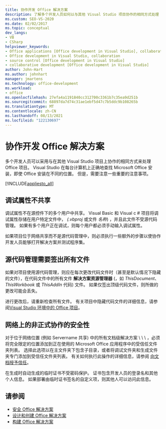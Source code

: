 ```yaml
---
title: 协作开发 Office 解决方案
description: 了解多个开发人员如何以与其他 Visual Studio 项目协作的相同方式处理 Office 项目。
ms.custom: SEO-VS-2020
ms.date: 02/02/2017
ms.topic: conceptual
dev_langs:
- VB
- CSharp
helpviewer_keywords:
- Office applications [Office development in Visual Studio], collaborative development
- Office development in Visual Studio, collaboration
- source control [Office development in Visual Studio]
- collaborative development [Office development in Visual Studio]
author: John-Hart
ms.author: johnhart
manager: jmartens
ms.technology: office-development
ms.workload:
- office
ms.openlocfilehash: 27efa4a1191840cc312700c3361b7c35ea9d251b
ms.sourcegitcommit: 68897da7d74c31ae1ebf5d47c7b5ddc9b108265b
ms.translationtype: MT
ms.contentlocale: zh-CN
ms.lasthandoff: 08/13/2021
ms.locfileid: "122130697"
---
```

# <a name="collaborative-development-of-office-solutions"></a>协作开发 Office 解决方案
  多个开发人员可以采用与在其他 Visual Studio 项目上协作的相同方式来处理 Office 项目。 Visual Studio 在每台计算机上正确地查找 Microsoft Office 安装，即使 Office 安装在不同的位置。 但是，需要注意一些重要的注意事项。

 [!INCLUDE[appliesto_all](../vsto/includes/appliesto-all-md.md)]

## <a name="debug-properties-are-not-shared"></a>调试属性不共享
 调试属性不在源控件下的多个用户中共享。 Visual Basic 和 Visual c # 项目将调试属性存储在用户特定文件中， *(.vbproj* 或文件 *名称*) ，并且此文件不受源代码管理。 如果有多个用户正在调试，则每个用户都必须手动输入调试属性。

 如果项目位于网络共享而不是源代码管理中，则必须执行一些额外的步骤以使协作开发人员能够打开解决方案并测试程序集。

## <a name="source-control-requires-checking-out-all-files"></a>源代码管理需要签出所有文件
 如果对项目使用源代码管理，则应在每次更改代码文件时（甚至是默认情况下隐藏的文件），在代码文件中的所有文件 **解决方案资源管理器** (，如 *ThisDocument*、 *ThisWorkbook* 或 *ThisAddIn* 代码) 文件。 如果仅签出顶级代码文件，则所做的更改可能会丢失。

 进行更改后，请重新检查所有文件。 有关项目中隐藏代码文件的详细信息，请参阅[Visual Studio 环境中的 Office 项目](../vsto/office-projects-in-the-visual-studio-environment.md)。

## <a name="security-for-informal-collaboration-on-a-network"></a>网络上的非正式协作的安全性
 对于位于网络位置 (例如 Servername 共享) 中的所有文档级解决方案 \\ \\  \\  ，必须将完全限定的位置添加到正在使用的 Microsoft Office 应用程序中的受信任文件夹列表。 选择此选项以在主文件夹下包含子目录，或者将调试文件夹和生成文件夹专门添加到受信任文件夹列表。 有关如何执行此操作的详细信息，请参阅 [向文档授予信任](../vsto/granting-trust-to-documents.md)。

 在生成时自动生成的临时证书不受密码保护。 证书包含开发人员的登录名和其他个人信息。 如果部署由临时证书签名的自定义项，则其他人可以访问此信息。

## <a name="see-also"></a>请参阅
- [安全 Office 解决方案](../vsto/securing-office-solutions.md)
- [设计和创建 Office 解决方案](../vsto/designing-and-creating-office-solutions.md)
- [构建 Office 解决方案](../vsto/building-office-solutions.md)

